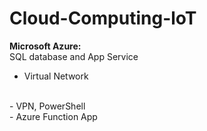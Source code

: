 # Cloud-Computing-loT
**Microsoft Azure:**
<br />
SQL database and App Service
<br />
- Virtual Network
<br />
- VPN, PowerShell
<br />
-  Azure Function App 
